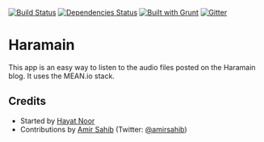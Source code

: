 [![Build Status](https://travis-ci.org/linnovate/mean.svg?branch=master)](https://travis-ci.org/linnovate/mean)
[![Dependencies Status](https://david-dm.org/linnovate/mean.svg)](https://david-dm.org/linnovate/mean)
[![Built with Grunt](https://cdn.gruntjs.com/builtwith.png)](http://gruntjs.com/)
[![Gitter](https://badges.gitter.im/JoinChat.svg)](https://gitter.im/linnovate/mean?utm_source=badge&utm_medium=badge&utm_campaign=pr-badge)


# Haramain
This app is an easy way to listen to the audio files posted on the Haramain blog. It uses the MEAN.io stack.


## Credits

 * Started by <a href="https://github.com/hayatnoor">Hayat Noor</a>
 * Contributions by <a href="https://github.com/mandazi">Amir Sahib</a> (Twitter: <a href="https://twitter.com/amirsahib">@amirsahib</a>)